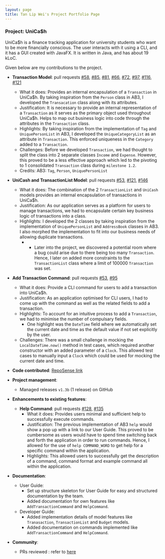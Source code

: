 ```yaml
---
layout: page
title: Tan Lip Wei's Project Portfolio Page
---
```


### Project: UniCa$h

UniCa$h is a finance tracking application for university students who want to be more financially conscious.
The user interacts with it using a CLI, and it has a GUI created with JavaFX. It is written in Java, and has about 19 kLoC.

Given below are my contributions to the project.

* **Transaction Model**: pull requests [\#58](https://github.com/AY2324S1-CS2103-T16-3/tp/pull/58), [\#85](https://github.com/AY2324S1-CS2103-T16-3/tp/pull/85), [\#81](https://github.com/AY2324S1-CS2103-T16-3/tp/pull/81), [\#66](https://github.com/AY2324S1-CS2103-T16-3/tp/pull/66), [\#72](https://github.com/AY2324S1-CS2103-T16-3/tp/pull/72), [\#97](https://github.com/AY2324S1-CS2103-T16-3/tp/pull/97), [\#116](https://github.com/AY2324S1-CS2103-T16-3/tp/pull/116), [\#121](https://github.com/AY2324S1-CS2103-T16-3/tp/pull/121)
    * What it does: Provides an internal encapsulation of a `Transaction` in UniCa$h. By taking inspiration from the `Person` class in AB3, I developed the `Transacation` class along with its attributes.
    * Justification: It is necessary to provide an internal representation of a `Transaction` as it serves as the primary object used throughout UniCa$h. Helps to map out business logic into code through the attributes in the `Transaction` class.
    * Highlights: By taking inspiration from the implementation of `Tag` and `UniquePersonList` in AB3, I developed the `UniqueCategoryList` as an attribute in `Transaction`. This enforced uniqueness in the `Category` added to a `Transaction`.
    * Challenges: Before we developed `Transaction`, we had thought to split the class into 2 separate classes `Income` and `Expense`. However, this proved to be a less effective approach which led to the pivoting to 1 consolidated `Transaction` class during `milestone 1.2`.
    * Credits: AB3: `Tag`, `Person`, `UniquePersonList`
* **UniCash and TransactionList Model**: pull requests  [\#53](https://github.com/AY2324S1-CS2103-T16-3/tp/pull/53), [\#121](https://github.com/AY2324S1-CS2103-T16-3/tp/pull/121), [\#146](https://github.com/AY2324S1-CS2103-T16-3/tp/pull/146)
    * What it does: The combination of the 2 `TransactionList` and `UniCash` models provides an internal encapsulation of transactions in UniCa$h. 
    * Justification: As our application serves as a platform for users to manage transactions, we had to encapsulate certain key business logic of transactions into a class.
    * Highlights: I developed the 2 classes by taking inspiration from the implementation of `UniquePersonList` and `AddressBook` classes in AB3. I also morphed the implementation to fit into our business needs of allowing duplicate transactions.
      * * Later into the project, we discovered a potential room where a bug could arise due to there being too many `Transaction`. Hence, I later on added more constraints to the `TransactionList` class where a limit of 100000 `Transaction` was set.
* **Add Transaction Command**: pull requests [\#53](https://github.com/AY2324S1-CS2103-T16-3/tp/pull/53), [\#95](https://github.com/AY2324S1-CS2103-T16-3/tp/pull/95)
    * What it does: Provide a CLI command for users to add a transaction into UniCa$h.
    * Justification: As an application optimised for CLI users, I had to come up with the command as well as the related fields to add a transaction.
    * Highlights: To account for an intuitive process to add a `Transaction`, we had to minimise the number of compulsary fields.
      * One highlight was the `DateTime` field where we automatically set the current date and time as the default value if not set explicitly by the user.
    * Challenges: There was a small challenge in mocking the `LocalDateTime.now()` method in test cases, which required another constructor with an added parameter of a `Clock`. This allowed test cases to manually input a `Clock` which could be used for mocking the current date and time.

* **Code contributed**: [RepoSense link](https://nus-cs2103-ay2324s1.github.io/tp-dashboard/?search=t16-3&sort=groupTitle&sortWithin=title&timeframe=commit&mergegroup=&groupSelect=groupByRepos&breakdown=true&checkedFileTypes=docs~functional-code~test-code&since=2023-09-22&tabOpen=true&tabType=authorship&tabAuthor=lipwei1808&tabRepo=AY2324S1-CS2103-T16-3%2Ftp%5Bmaster%5D&authorshipIsMergeGroup=false&authorshipFileTypes=docs~functional-code~test-code&authorshipIsBinaryFileTypeChecked=false&authorshipIsIgnoredFilesChecked=false)

* **Project management**:
    * Managed releases `v1.3b` (1 release) on GitHub

* **Enhancements to existing features**:
  * **Help Command**: pull requests [\#128](https://github.com/AY2324S1-CS2103-T16-3/tp/pull/128), [\#135](https://github.com/AY2324S1-CS2103-T16-3/tp/pull/135)
    * What it does: Provides users minimal and sufficient help to successfully execute commands.
    * Justification: The previous implementation of AB3 `help` would show a pop up with a link to our User Guide. This proved to be cumbersome as users would have to spend time switching back and forth the application in order to run commands. Hence, I allowed for the use of `help COMMAND_WORD` to get help for a specific command within the application.
    * Highlights: This allowed users to successfully get the description of a command, command format and example command all within the application.

* **Documentation**:
    * User Guide:
        * Set up structure skeleton for User Guide for easy and structured documentation by the team.
        * Added documentation for own features like `AddTransactionCommand` and `HelpCommand`.
    * Developer Guide:
        * Added implementation details of model features like `Tranasaction`, `TransactionList` and `Budget` models.
        * Added documentation on commands implemented like `AddTransactionCommand` and `HelpCommand`.

* **Community**:
    * PRs reviewed : refer to [here](https://github.com/AY2324S1-CS2103-T16-3/tp/pulls?q=is%3Apr+reviewed-by%3Alipwei1808)

